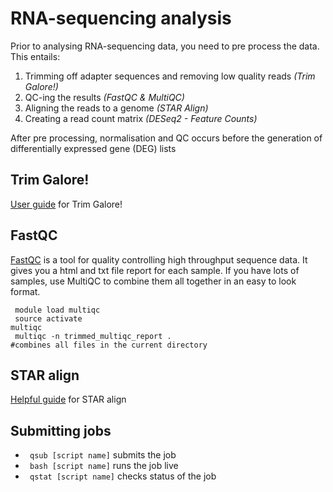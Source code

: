 <h1> RNA-sequencing analysis </h1>

Prior to analysing RNA-sequencing data, you need to pre process the data. This entails:

<ol>
  <li>Trimming off adapter sequences and removing low quality reads <i>(Trim Galore!)</i></li>
  <li>QC-ing the results <i>(FastQC & MultiQC)</i></li>
  <li>Aligning the reads to a genome <i>(STAR Align)</i></li>
  <li> Creating a read count matrix <i>(DESeq2 - Feature Counts)</i></li>
</ol>

After pre processing, normalisation and QC occurs before the generation of differentially expressed gene (DEG) lists

<h2> Trim Galore! </h2>

<a href="https://github.com/FelixKrueger/TrimGalore/blob/master/Docs/Trim_Galore_User_Guide.md">User guide</a> for Trim Galore!

<h2> FastQC </h2>

<a href="https://www.bioinformatics.babraham.ac.uk/projects/fastqc/">FastQC</a> is a tool for quality controlling high throughput sequence data. It gives you a html and txt file report for each sample. If you have lots of samples, use MultiQC to combine them all together in an easy to look format.

<code> module load multiqc </code> <br>
<code> source activate multiqc </code> <br>
<code> multiqc -n trimmed_multiqc_report . #combines all files in the current directory </code> 

<h2> STAR align </h2> 

<a href="https://hbctraining.github.io/Intro-to-rnaseq-hpc-O2/lessons/03_alignment.html">Helpful guide</a> for STAR align



<h2> Submitting jobs </h2>

<ul>

 <li><code> qsub [script name]</code> submits the job </li>
  <li><code> bash [script name]</code> runs the job live </li>
  <li><code> qstat [script name]</code> checks status of the job </li>
  </ul>
